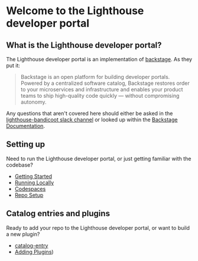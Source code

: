 # Welcome to the Lighthouse developer portal

## What is the Lighthouse developer portal?

The Lighthouse developer portal is an implementation of [backstage](https://backstage.io/docs/overview/what-is-backstage). As they put it:

> Backstage is an open platform for building developer portals. Powered by a centralized software catalog, Backstage restores order to your microservices and infrastructure and enables your product teams to ship high-quality code quickly — without compromising autonomy.

Any questions that aren't covered here should either be asked in the [lighthouse-bandicoot slack channel](https://lighthouseva.slack.com/archives/C020ZR4UL8H) or looked up within the [Backstage Documentation](https://backstage.io/docs/overview/what-is-backstage).

## Setting up

Need to run the Lighthouse developer portal, or just getting familiar with the codebase?

- [Getting Started](starter-guide.md)
- [Running Locally](running-locally.md)
- [Codespaces](codespace.md)
- [Repo Setup](repo-setup.md)

## Catalog entries and plugins

Ready to add your repo to the Lighthouse developer portal, or want to build a new plugin?

- [catalog-entry](catalog-entry.md)
- [Adding Plugins](contribution-guide.md/#adding-plugins))